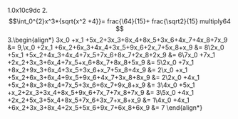 1.0x10c9dc
2.$$\int_0^{2}x^3*{sqrt{x^2 +4}}= frac{\64}{15}+ frac{\sqrt2}{15} multiply64 $$
3.\begin{align*}
3x_0 +x_1 +5x_2+3x_3+8x_4+8x_5+3x_6+4x_7+4x_8+7x_9  &= 9,\x_0 +2x_1 +6x_2+6x_3+4x_4+3x_5+9x_6+2x_7+5x_8+x_9  &= 8\2x_0 +5x_1 +5x_2+4x_3+4x_4+7x_5+7x_6+8x_7+2x_8+2x_9  &= 6\7x_0 +7x_1 +2x_2+3x_3+6x_4+7x_5+x_6+8x_7+8x_8+5x_9  &= 5\2x_0 +7x_1 +8x_2+9x_3+6x_4+3x_5+3x_6+x_7+5x_8+4x_9  &= 2\x_0 +x_1 +5x_2+6x_3+6x_4+9x_5+9x_6+4x_7+3x_8+8x_9  &= 2\2x_0 +4x_1 +5x_2+8x_3+8x_4+7x_5+3x_6+6x_7+9x_8+x_9  &= 3\4x_0 +5x_1 +x_2+2x_3+3x_4+8x_5+9x_6+7x_7+7x_8+7x_9  &= 3\5x_0 +4x_1 +2x_2+5x_3+5x_4+8x_5+7x_6+3x_7+x_8+x_9  &= 1\4x_0 +4x_1 +6x_2+3x_3+8x_4+2x_5+5x_6+9x_7+6x_8+6x_9  &= 7
\end{align*}